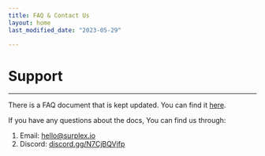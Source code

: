 ```yaml
---
title: FAQ & Contact Us
layout: home
last_modified_date: "2023-05-29"

---
```

# **Support**
---

There is a FAQ document that is kept updated. You can find it [here].

If you have any questions about the docs, You can find us through:

1. Email: [hello@surplex.io]
2. Discord: [discord.gg/N7CjBQVjfp]

<!-- 3. Twitter: [SurplexIo] -->

[discord.gg/N7CjBQVjfp]: https://discord.gg/N7CjBQVjfp
[hello@surplex.io]: mailto:hello@surplex.io
[here]:https://docs.google.com/document/d/1gwkCQIdy-Az3MlqjDubkInJVWIo8ix4nVBS5PRR1Ths/edit?usp=sharing